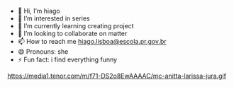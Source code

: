 - 👋 Hi, I’m hiago
- 👀 I’m interested in series
- 🌱 I’m currently learning creating project
- 💞️ I’m looking to collaborate on matter
- 📫 How to reach me hiago.lisboa@escola.pr.gov.br
- 😄 Pronouns: she
- ⚡ Fun fact: i find everything funny

<!---
hiago862/hiago862 is a ✨ special ✨ repository because its `README.md` (this file) appears on your GitHub profile.
You can click the Preview link to take a look at your changes.
--->

https://media1.tenor.com/m/f71-DS2o8EwAAAAC/mc-anitta-larissa-jura.gif
